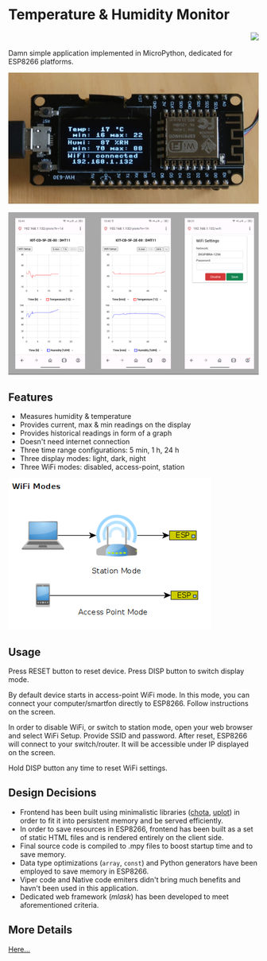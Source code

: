 # Temperature & Humidity Monitor

<p align="right">
<a href="https://github.com/gergelyk/mpy-temp-humi"><img src="/assets/github.svg"/></a>
</p>

Damn simple application implemented in MicroPython, dedicated for ESP8266 platforms.

<p align="center">
<img src="https://raw.githubusercontent.com/gergelyk/mpy-temp-humi/master/docs/device.jpg">
</p>

<p align="center">
<img src="https://raw.githubusercontent.com/gergelyk/mpy-temp-humi/master/docs/ui.png">
</p>

## Features

- Measures humidity & temperature
- Provides current, max & min readings on the display
- Provides historical readings in form of a graph
- Doesn't need internet connection
- Three time range configurations: 5 min, 1 h, 24 h
- Three display modes: light, dark, night
- Three WiFi modes: disabled, access-point, station

![](https://raw.githubusercontent.com/gergelyk/mpy-temp-humi/master/docs/wifi_modes.png)

## Usage

Press RESET button to reset device. Press DISP button to switch display mode.

By default device starts in access-point WiFi mode. In this mode, you can connect your computer/smartfon directly to ESP8266. Follow instructions on the screen.

In order to disable WiFi, or switch to station mode, open your web browser and select WiFi Setup. Provide SSID and password. After reset, ESP8266 will connect to your switch/router. It will be accessible under IP displayed on the screen.

Hold DISP button any time to reset WiFi settings.

## Design Decisions

- Frontend has been built using minimalistic libraries ([chota](https://jenil.github.io/chota/), [uplot](https://github.com/leeoniya/uPlot)) in order to fit it into persistent memory and be served efficiently.
- In order to save resources in ESP8266, frontend has been built as a set of static HTML files and is rendered entirely on the client side.
- Final source code is compiled to .mpy files to boost startup time and to save memory.
- Data type optimizations (`array`, `const`) and Python generators have been employed to save memory in ESP8266.
- Viper code and Native code emiters didn't bring much benefits and havn't been used in this application.
- Dedicated web framework (*mlask*) has been developed to meet aforementioned criteria.

## More Details

[Here...](https://github.com/gergelyk/mpy-temp-humi)
